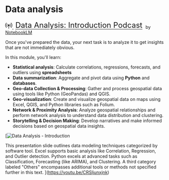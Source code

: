 # Data analysis

[<svg xmlns="http://www.w3.org/2000/svg" width="22" height="22" fill="currentColor" class="bi bi-broadcast-pin" viewBox="0 0 16 16">
<path d="M3.05 3.05a7 7 0 0 0 0 9.9.5.5 0 0 1-.707.707 8 8 0 0 1 0-11.314.5.5 0 0 1 .707.707m2.122 2.122a4 4 0 0 0 0 5.656.5.5 0 1 1-.708.708 5 5 0 0 1 0-7.072.5.5 0 0 1 .708.708m5.656-.708a.5.5 0 0 1 .708 0 5 5 0 0 1 0 7.072.5.5 0 1 1-.708-.708 4 4 0 0 0 0-5.656.5.5 0 0 1 0-.708m2.122-2.12a.5.5 0 0 1 .707 0 8 8 0 0 1 0 11.313.5.5 0 0 1-.707-.707 7 7 0 0 0 0-9.9.5.5 0 0 1 0-.707zM6 8a2 2 0 1 1 2.5 1.937V15.5a.5.5 0 0 1-1 0V9.937A2 2 0 0 1 6 8"/>
</svg> <span style="font-size: 24px; margin: 0 6px; vertical-align: bottom">Data Analysis: Introduction Podcast</span>](https://drive.google.com/file/d/1isjtxFa43CLIFlLpo8mwwQfBog9VlXYl/view) by [NotebookLM](https://notebooklm.google.com/)

Once you've prepared the data, your next task is to analyze it to get insights that are not immediately obvious.

In this module, you'll learn:

- **Statistical analysis**: Calculate correlations, regressions, forecasts, and outliers using **spreadsheets**
- **Data summarization**: Aggregate and pivot data using **Python** and **databases**.
- **Geo-data Collection & Processing**: Gather and process geospatial data using tools like Python (GeoPandas) and QGIS.
- **Geo-visualization**: Create and visualize geospatial data on maps using Excel, QGIS, and Python libraries such as Folium.
- **Network & Proximity Analysis**: Analyze geospatial relationships and perform network analysis to understand data distribution and clustering.
- **Storytelling & Decision Making**: Develop narratives and make informed decisions based on geospatial data insights.

[![Data Analysis - Introduction](https://i.ytimg.com/vi_webp/CRSljunxjnk/sddefault.webp)

This presentation slide outlines data modeling techniques categorized by software tool. Excel supports basic analysis like Correlation, Regression, and Outlier detection. Python excels at advanced tasks such as Classification, Forecasting (like ARIMA), and Clustering. A third category labeled "Others" encompasses additional tools or methods not specified further in this text.
](https://youtu.be/CRSljunxjnk)
